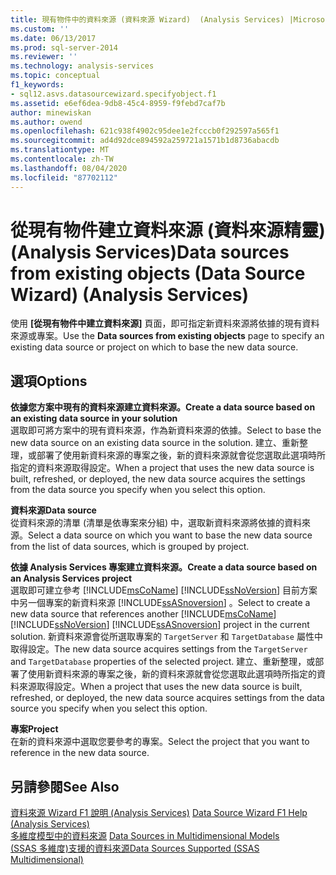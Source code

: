 ```yaml
---
title: 現有物件中的資料來源 (資料來源 Wizard)  (Analysis Services) |Microsoft Docs
ms.custom: ''
ms.date: 06/13/2017
ms.prod: sql-server-2014
ms.reviewer: ''
ms.technology: analysis-services
ms.topic: conceptual
f1_keywords:
- sql12.asvs.datasourcewizard.specifyobject.f1
ms.assetid: e6ef6dea-9db8-45c4-8959-f9febd7caf7b
author: minewiskan
ms.author: owend
ms.openlocfilehash: 621c938f4902c95dee1e2fcccb0f292597a565f1
ms.sourcegitcommit: ad4d92dce894592a259721a1571b1d8736abacdb
ms.translationtype: MT
ms.contentlocale: zh-TW
ms.lasthandoff: 08/04/2020
ms.locfileid: "87702112"
---
```

# <a name="data-sources-from-existing-objects-data-source-wizard-analysis-services"></a><span data-ttu-id="02510-102">從現有物件建立資料來源 (資料來源精靈) (Analysis Services)</span><span class="sxs-lookup"><span data-stu-id="02510-102">Data sources from existing objects (Data Source Wizard) (Analysis Services)</span></span>
  <span data-ttu-id="02510-103">使用 **[從現有物件中建立資料來源]** 頁面，即可指定新資料來源將依據的現有資料來源或專案。</span><span class="sxs-lookup"><span data-stu-id="02510-103">Use the **Data sources from existing objects** page to specify an existing data source or project on which to base the new data source.</span></span>  
  
## <a name="options"></a><span data-ttu-id="02510-104">選項</span><span class="sxs-lookup"><span data-stu-id="02510-104">Options</span></span>  
 <span data-ttu-id="02510-105">**依據您方案中現有的資料來源建立資料來源。**</span><span class="sxs-lookup"><span data-stu-id="02510-105">**Create a data source based on an existing data source in your solution**</span></span>  
 <span data-ttu-id="02510-106">選取即可將方案中的現有資料來源，作為新資料來源的依據。</span><span class="sxs-lookup"><span data-stu-id="02510-106">Select to base the new data source on an existing data source in the solution.</span></span> <span data-ttu-id="02510-107">建立、重新整理，或部署了使用新資料來源的專案之後，新的資料來源就會從您選取此選項時所指定的資料來源取得設定。</span><span class="sxs-lookup"><span data-stu-id="02510-107">When a project that uses the new data source is built, refreshed, or deployed, the new data source acquires the settings from the data source you specify when you select this option.</span></span>  
  
 <span data-ttu-id="02510-108">**資料來源**</span><span class="sxs-lookup"><span data-stu-id="02510-108">**Data source**</span></span>  
 <span data-ttu-id="02510-109">從資料來源的清單 (清單是依專案來分組) 中，選取新資料來源將依據的資料來源。</span><span class="sxs-lookup"><span data-stu-id="02510-109">Select a data source on which you want to base the new data source from the list of data sources, which is grouped by project.</span></span>  
  
 <span data-ttu-id="02510-110">**依據 Analysis Services 專案建立資料來源。**</span><span class="sxs-lookup"><span data-stu-id="02510-110">**Create a data source based on an Analysis Services project**</span></span>  
 <span data-ttu-id="02510-111">選取即可建立參考 [!INCLUDE[msCoName](../includes/msconame-md.md)] [!INCLUDE[ssNoVersion](../includes/ssnoversion-md.md)] 目前方案中另一個專案的新資料來源 [!INCLUDE[ssASnoversion](../includes/ssasnoversion-md.md)] 。</span><span class="sxs-lookup"><span data-stu-id="02510-111">Select to create a new data source that references another [!INCLUDE[msCoName](../includes/msconame-md.md)] [!INCLUDE[ssNoVersion](../includes/ssnoversion-md.md)] [!INCLUDE[ssASnoversion](../includes/ssasnoversion-md.md)] project in the current solution.</span></span> <span data-ttu-id="02510-112">新資料來源會從所選取專案的 `TargetServer` 和 `TargetDatabase` 屬性中取得設定。</span><span class="sxs-lookup"><span data-stu-id="02510-112">The new data source acquires settings from the `TargetServer` and `TargetDatabase` properties of the selected project.</span></span> <span data-ttu-id="02510-113">建立、重新整理，或部署了使用新資料來源的專案之後，新的資料來源就會從您選取此選項時所指定的資料來源取得設定。</span><span class="sxs-lookup"><span data-stu-id="02510-113">When a project that uses the new data source is built, refreshed, or deployed, the new data source acquires settings from the data source you specify when you select this option.</span></span>  
  
 <span data-ttu-id="02510-114">**專案**</span><span class="sxs-lookup"><span data-stu-id="02510-114">**Project**</span></span>  
 <span data-ttu-id="02510-115">在新的資料來源中選取您要參考的專案。</span><span class="sxs-lookup"><span data-stu-id="02510-115">Select the project that you want to reference in the new data source.</span></span>  
  
## <a name="see-also"></a><span data-ttu-id="02510-116">另請參閱</span><span class="sxs-lookup"><span data-stu-id="02510-116">See Also</span></span>  
 <span data-ttu-id="02510-117">[資料來源 Wizard F1 說明 &#40;Analysis Services&#41;](data-source-wizard-f1-help-analysis-services.md) </span><span class="sxs-lookup"><span data-stu-id="02510-117">[Data Source Wizard F1 Help &#40;Analysis Services&#41;](data-source-wizard-f1-help-analysis-services.md) </span></span>  
 <span data-ttu-id="02510-118">[多維度模型中的資料來源](multidimensional-models/data-sources-in-multidimensional-models.md) </span><span class="sxs-lookup"><span data-stu-id="02510-118">[Data Sources in Multidimensional Models](multidimensional-models/data-sources-in-multidimensional-models.md) </span></span>  
 [<span data-ttu-id="02510-119">&#40;SSAS 多維度&#41;支援的資料來源</span><span class="sxs-lookup"><span data-stu-id="02510-119">Data Sources Supported &#40;SSAS Multidimensional&#41;</span></span>](multidimensional-models/supported-data-sources-ssas-multidimensional.md)  
  
  
